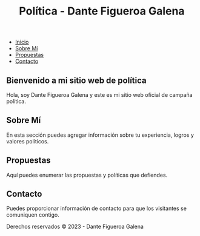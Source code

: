 <!DOCTYPE html>
<html>
<head>
  <meta charset="UTF-8">
  <title>Política - Dante Figueroa Galena</title>
</head>
<body>
  <header>
    <h1>Política - Dante Figueroa Galena</h1>
  </header>

  <nav>
    <ul>
      <li><a href="#inicio">Inicio</a></li>
      <li><a href="#sobre-mi">Sobre Mí</a></li>
      <li><a href="#propuestas">Propuestas</a></li>
      <li><a href="#contacto">Contacto</a></li>
    </ul>
  </nav>

  <section id="inicio">
    <h2>Bienvenido a mi sitio web de política</h2>
    <p>Hola, soy Dante Figueroa Galena y este es mi sitio web oficial de campaña política.</p>
  </section>

  <section id="sobre-mi">
    <h2>Sobre Mí</h2>
    <p>En esta sección puedes agregar información sobre tu experiencia, logros y valores políticos.</p>
  </section>

  <section id="propuestas">
    <h2>Propuestas</h2>
    <p>Aquí puedes enumerar las propuestas y políticas que defiendes.</p>
  </section>

  <section id="contacto">
    <h2>Contacto</h2>
    <p>Puedes proporcionar información de contacto para que los visitantes se comuniquen contigo.</p>
  </section>

  <footer>
    <p>Derechos reservados &copy; 2023 - Dante Figueroa Galena</p>
  </footer>
</body>
</html>
